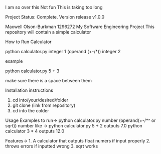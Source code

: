 I am so over this Not fun
This is taking too long

Project Status: Complete.
Version release v1.0.0

Maxwell Olson-Burkman
1296272
My Software Engineering Project
This repository will contain a simple calculator

How to Run Calculator

python calculator.py integer 1 (operand (+-/*)) integer 2

example

python calculator.py 5 + 3

make sure there is a space between them


Installation instructions

1. cd into/your/desired/folder
2. git clone (link from repository)
3. cd into the colder

Usage Examples
to run-> python calculator.py number (operand(+-/*^ or sqrt)) number
like -> python calculator.py 5 + 2
outputs 7.0
python calculator 3 * 4
outputs 12.0

Features-> 1. A calculator that outputs float numers if input properly 2. throws errors if inputted wrong 3. sqrt works 

